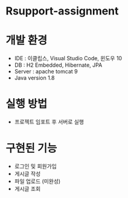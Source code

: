 # Rsupport-assignment

# 개발 환경
- IDE : 이클립스, Visual Studio Code, 윈도우 10
- DB : H2 Embedded, Hibernate, JPA
- Server : apache tomcat 9
- Java version 1.8

# 실행 방법
- 프로젝트 임포트 후 서버로 실행

# 구현된 기능
- 로그인 및 회원가입
- 게시글 작성
- 파일 업로드 (미완성)
- 게시글 조회
